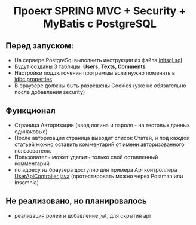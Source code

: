 <h1 align="center">Проект SPRING MVC + Security + MyBatis с PostgreSQL</h1>

## Перед запуском:
- На сервере PostgreSql выполнить инструкции из файла <a href="https://github.com/radevon/task-Em/tree/main/sql/initsql.sql">initsql.sql</a>
- Будут созданы 3 таблицы: **Users, Texts, Comments**
- Настройки поддключения программы если нужно поменять в <a href="https://github.com/radevon/task-Em/blob/main/src/main/webapp/WEB-INF/jdbc.properties">jdbc.properties</a>
- В браузере должны быть разрешены Cookies (уже не обязательно после добавления security)

## Функционал
- Страница Авторизации (ввод логина и пароля - на тестовых данных одинаковые)
- После авторизации страница выводит список Статей, и под каждой статьей можно оставить комментарий от имени авторизованного пользователя.
- Пользователь может удалить только свой оставленный комментарий
- по адресу из браузера доступно для примера Api контроллера <a href="https://github.com/radevon/task-Em/blob/main/src/main/java/com/beloil/spring/controller/UserApiController.java">UserApiController.java</a>
(протестировать можно через Postman или Insomnia)

## Не реализовано, но планировалось
- реализация ролей и добавление jwt, для скрытия api
